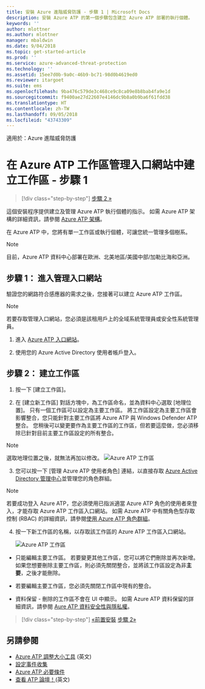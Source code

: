 ```yaml
---
title: 安裝 Azure 進階威脅防護 - 步驟 1 | Microsoft Docs
description: 安裝 Azure ATP 的第一個步驟包含建立 Azure ATP 部署的執行個體。
keywords: ''
author: mlottner
ms.author: mlottner
manager: mbaldwin
ms.date: 9/04/2018
ms.topic: get-started-article
ms.prod: ''
ms.service: azure-advanced-threat-protection
ms.technology: ''
ms.assetid: 15ee7d0b-9a0c-46b9-bc71-98d0b4619ed0
ms.reviewer: itargoet
ms.suite: ems
ms.openlocfilehash: 9ba476c579de3c468ce9c8ca09e8b8bab4fa9e1d
ms.sourcegitcommit: f9400ae27d22607e4146dc9b8a0b9ba6f61fdd38
ms.translationtype: HT
ms.contentlocale: zh-TW
ms.lasthandoff: 09/05/2018
ms.locfileid: "43743309"
---
```

適用於：Azure 進階威脅防護


# <a name="creating-a-workspace-in-the-azure-atp-workspace-management-portal---step-1"></a>在 Azure ATP 工作區管理入口網站中建立工作區 - 步驟 1

>[!div class="step-by-step"]
[步驟 2 »](install-atp-step2.md)

這個安裝程序提供建立及管理 Azure ATP 執行個體的指示。 如需 Azure ATP 架構的詳細資訊，請參閱 [Azure ATP 架構](atp-architecture.md)。

在 Azure ATP 中，您將有單一工作區或執行個體，可讓您統一管理多個樹系。 

> [!NOTE]
> 目前，Azure ATP 資料中心部署在歐洲、北美地區/美國中部/加勒比海和亞洲。

## <a name="step-1-enter-the-management-portal"></a>步驟 1： 進入管理入口網站

驗證您的網路符合感應器的需求之後，您接著可以建立 Azure ATP 工作區。

> [!NOTE]
>若要存取管理入口網站，您必須是該租用戶上的全域系統管理員或安全性系統管理員。


1.  進入 [Azure ATP 入口網站](https://portal.atp.azure.com)。

2.  使用您的 Azure Active Directory 使用者帳戶登入。

## <a name="step-2-create-your-workspace"></a>步驟 2： 建立工作區

1. 按一下 [建立工作區]。

2. 在 [建立新工作區] 對話方塊中，為工作區命名，並為資料中心選取 [地理位置]。 只有一個工作區可以設定為主要工作區。 將工作區設定為主要工作區會影響整合，您只能針對主要工作區將 Azure ATP 與 Windows Defender ATP 整合。 您稍後可以變更要作為主要工作區的工作區，但若要這麼做，您必須移除已針對目前主要工作區設定的所有整合。
 > [!NOTE]
 > 選取地理位置之後，就無法再加以修改。
    ![Azure ATP 工作區](media/create-workspace.png)

3. 您可以按一下 [管理 Azure ATP 使用者角色] 連結，以直接存取 [Azure Active Directory 管理中心](https://docs.microsoft.com/azure/active-directory/active-directory-assign-admin-roles-azure-portal)並管理您的角色群組。

 > [!NOTE]
 > 若要成功登入 Azure ATP，您必須使用已指派適當 Azure ATP 角色的使用者來登入，才能存取 Azure ATP 工作區入口網站。 如需 Azure ATP 中有關角色型存取控制 (RBAC) 的詳細資訊，請參閱[使用 Azure ATP 角色群組](atp-role-groups.md)。

4. 按一下新工作區的名稱，以存取該工作區的 Azure ATP 工作區入口網站。

    ![Azure ATP 工作區](media/atp-workspaces.png)

- 只能編輯主要工作區。 若要變更其他工作區，您可以將它們刪除並再次新增。 如果您想要刪除主要工作區，則必須先關閉整合，並將該工作區設定為非**主要**，之後才能刪除。
- 若要編輯主要工作區，您必須先關閉工作區中現有的整合。

- 資料保留 - 刪除的工作區不會在 UI 中顯示。 如需 Azure ATP 資料保留的詳細資訊，請參閱 [Aure ATP 資料安全性與隱私權](atp-privacy-compliance.md)。


>[!div class="step-by-step"]
[«前置安裝](configure-port-mirroring.md)
[步驟 2»](install-atp-step2.md)


## <a name="see-also"></a>另請參閱
- [Azure ATP 調整大小工具](http://aka.ms/aatpsizingtool) \(英文\)
- [設定事件收集](configure-event-collection.md)
- [Azure ATP 必要條件](atp-prerequisites.md)
- [查看 ATP 論壇！](https://aka.ms/azureatpcommunity)\(英文\)
